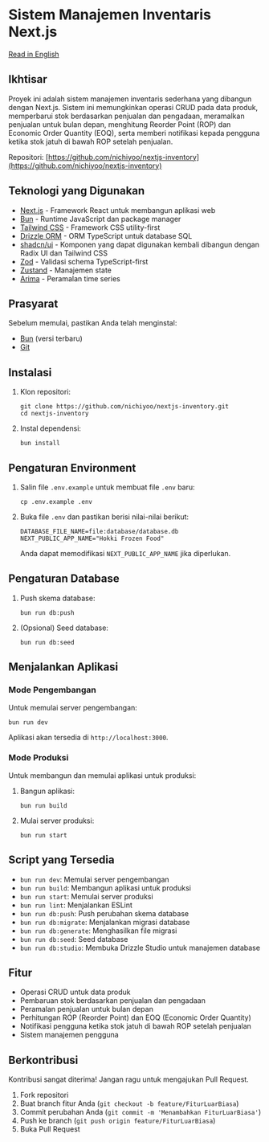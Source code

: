 # Sistem Manajemen Inventaris Next.js

[Read in English](https://github.com/nichiyoo/nextjs-inventory/blob/main/readme.md)

## Ikhtisar

Proyek ini adalah sistem manajemen inventaris sederhana yang dibangun dengan Next.js. Sistem ini memungkinkan operasi CRUD pada data produk, memperbarui stok berdasarkan penjualan dan pengadaan, meramalkan penjualan untuk bulan depan, menghitung Reorder Point (ROP) dan Economic Order Quantity (EOQ), serta memberi notifikasi kepada pengguna ketika stok jatuh di bawah ROP setelah penjualan.

Repositori: [https://github.com/nichiyoo/nextjs-inventory](https://github.com/nichiyoo/nextjs-inventory)

## Teknologi yang Digunakan

-   [Next.js](https://nextjs.org/) - Framework React untuk membangun aplikasi web
-   [Bun](https://bun.sh/) - Runtime JavaScript dan package manager
-   [Tailwind CSS](https://tailwindcss.com/) - Framework CSS utility-first
-   [Drizzle ORM](https://orm.drizzle.team/) - ORM TypeScript untuk database SQL
-   [shadcn/ui](https://ui.shadcn.com/) - Komponen yang dapat digunakan kembali dibangun dengan Radix UI dan Tailwind CSS
-   [Zod](https://github.com/colinhacks/zod) - Validasi schema TypeScript-first
-   [Zustand](https://github.com/pmndrs/zustand) - Manajemen state
-   [Arima](https://github.com/zemlyansky/arima) - Peramalan time series

## Prasyarat

Sebelum memulai, pastikan Anda telah menginstal:

-   [Bun](https://bun.sh/) (versi terbaru)
-   [Git](https://git-scm.com/)

## Instalasi

1. Klon repositori:

    ```
    git clone https://github.com/nichiyoo/nextjs-inventory.git
    cd nextjs-inventory
    ```

2. Instal dependensi:
    ```
    bun install
    ```

## Pengaturan Environment

1. Salin file `.env.example` untuk membuat file `.env` baru:

    ```
    cp .env.example .env
    ```

2. Buka file `.env` dan pastikan berisi nilai-nilai berikut:

    ```
    DATABASE_FILE_NAME=file:database/database.db
    NEXT_PUBLIC_APP_NAME="Hokki Frozen Food"
    ```

    Anda dapat memodifikasi `NEXT_PUBLIC_APP_NAME` jika diperlukan.

## Pengaturan Database

1. Push skema database:

    ```
    bun run db:push
    ```

2. (Opsional) Seed database:
    ```
    bun run db:seed
    ```

## Menjalankan Aplikasi

### Mode Pengembangan

Untuk memulai server pengembangan:

```
bun run dev
```

Aplikasi akan tersedia di `http://localhost:3000`.

### Mode Produksi

Untuk membangun dan memulai aplikasi untuk produksi:

1. Bangun aplikasi:

    ```
    bun run build
    ```

2. Mulai server produksi:
    ```
    bun run start
    ```

## Script yang Tersedia

-   `bun run dev`: Memulai server pengembangan
-   `bun run build`: Membangun aplikasi untuk produksi
-   `bun run start`: Memulai server produksi
-   `bun run lint`: Menjalankan ESLint
-   `bun run db:push`: Push perubahan skema database
-   `bun run db:migrate`: Menjalankan migrasi database
-   `bun run db:generate`: Menghasilkan file migrasi
-   `bun run db:seed`: Seed database
-   `bun run db:studio`: Membuka Drizzle Studio untuk manajemen database

## Fitur

-   Operasi CRUD untuk data produk
-   Pembaruan stok berdasarkan penjualan dan pengadaan
-   Peramalan penjualan untuk bulan depan
-   Perhitungan ROP (Reorder Point) dan EOQ (Economic Order Quantity)
-   Notifikasi pengguna ketika stok jatuh di bawah ROP setelah penjualan
-   Sistem manajemen pengguna

## Berkontribusi

Kontribusi sangat diterima! Jangan ragu untuk mengajukan Pull Request.

1. Fork repositori
2. Buat branch fitur Anda (`git checkout -b feature/FiturLuarBiasa`)
3. Commit perubahan Anda (`git commit -m 'Menambahkan FiturLuarBiasa'`)
4. Push ke branch (`git push origin feature/FiturLuarBiasa`)
5. Buka Pull Request
